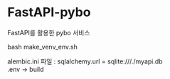 # FastAPI-pybo
FastAPI를 활용한 pybo 서비스


bash make_venv_env.sh   

alembic.ini 파일 : sqlalchemy.url = sqlite:///./myapi.db   
.env -> build
